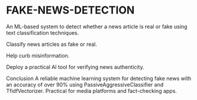 # FAKE-NEWS-DETECTION
An ML-based system to detect whether a news article is real or fake using text classification techniques.

Classify news articles as fake or real.

Help curb misinformation.

Deploy a practical AI tool for verifying news authenticity.

 Conclusion
A reliable machine learning system for detecting fake news with an accuracy of over 90% using PassiveAggressiveClassifier and TfidfVectorizer. Practical for media platforms and fact-checking apps.
